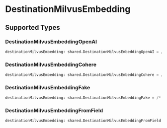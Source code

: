 # DestinationMilvusEmbedding


## Supported Types

### DestinationMilvusEmbeddingOpenAI

```python
destinationMilvusEmbedding: shared.DestinationMilvusEmbeddingOpenAI = /* values here */
```

### DestinationMilvusEmbeddingCohere

```python
destinationMilvusEmbedding: shared.DestinationMilvusEmbeddingCohere = /* values here */
```

### DestinationMilvusEmbeddingFake

```python
destinationMilvusEmbedding: shared.DestinationMilvusEmbeddingFake = /* values here */
```

### DestinationMilvusEmbeddingFromField

```python
destinationMilvusEmbedding: shared.DestinationMilvusEmbeddingFromField = /* values here */
```

